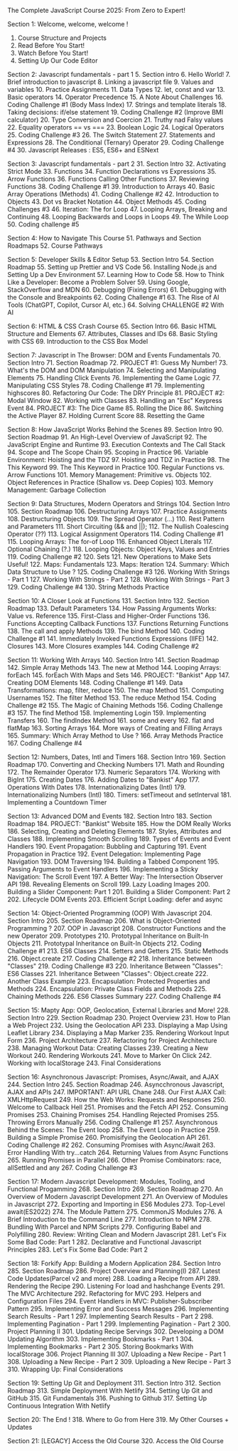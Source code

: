 The Complete JavaScript Course 2025: From Zero to Expert!

Section 1: Welcome, welcome, welcome !
1. Course Structure and Projects
2. Read Before You Start!
3. Watch Before You Start!
4. Setting Up Our Code Editor

Section 2: Javascript fundamentals - part 1
5. Section intro
6. Hello World!
7. Brief introduction to javascript
8. Linking a javascript file
9. Values and variables
10. Practice Assignments
11. Data Types
12. let, const and var
13. Basic operators
14. Operator Precedence
15. A Note About Challenges
16. Coding Challenge #1 (Body Mass Index)
17. Strings and template literals
18. Taking decisions: if/else statement
19. Coding Challenge #2 (Improve BMI calculator)
20. Type Conversion and Coercion
21. Truthy nad Falsy values
22. Equality operators == vs ===
23. Boolean Logic
24. Logical Operators
25. Coding Challenge #3
26. The Switch Statement
27. Statements and Expressions
28. The Conditional (Ternary) Operator
29. Coding Challenge #4
30. Javascript Releases : ES5, ES6+ and ESNext


Section 3: Javascript fundamentals - part 2
31. Section Intro
32. Activating Strict Mode
33. Functions
34. Function Declarations vs Expressions
35. Arrow Functions
36. Functions Calling Other Functions
37. Reviewing Functions
38. Coding Challenge #1
39. Introduction to Arrays
40. Basic Array Operations (Methods)
41. Coding Challenge #2
42. Introduction to Objects
43. Dot vs Bracket Notation
44. Object Methods
45. Coding Challenges #3
46. Iteration: The for Loop
47. Looping Arrays, Breaking and Continuing
48. Looping Backwards and Loops in Loops
49. The While Loop
50. Coding challenge #5


Section 4: How to Navigate This Course
51. Pathways and Section Roadmaps
52. Course Pathways


Section 5: Developer Skills & Editor Setup
53. Section Intro
54. Section Roadmap
55. Setting up Prettier and VS Code
56. Installing Node.js and Setting Up a Dev Environment
57. Learning How to Code
58. How to Think Like a Developer: Become a Problem Solver
59. Using Google, StackOverflow and MDN
60. Debugging (Fixing Errors)
61. Debugging with the Console and Breakpoints
62. Coding Challenge #1
63. The Rise of AI Tools (ChatGPT, Copilot, Cursor AI, etc.)
64. Solving CHALLENGE #2 With AI


Section 6: HTML & CSS Crash Course
65. Section Intro
66. Basic HTML Structure and Elements
67. Attributes, Classes and IDs
68. Basic Styling with CSS
69. Introduction to the CSS Box Model


Section 7: Javascript in The Browser: DOM and Events Fundamentals
70. Section Intro
71. Section Roadmap
72. PROJECT #1: Guess My Number!
73. What's the DOM and DOM Manipulation
74. Selecting and Manipulating Elements
75. Handling Click Events
76. Implementing the Game Logic
77. Manipulating CSS Styles
78. Coding Challenge #1
79. Implementing highscores
80. Refactoring Our Code: The DRY Principle
81. PROJECT #2: Modal Window
82. Working with Classes
83. Handling an "Esc" Keypress Event
84. PROJECT #3: The Dice Game
85. Rolling the Dice
86. Switching the Active Player
87. Holding Current Score
88. Resetting the Game


Section 8: How JavaScript Works Behind the Scenes
89. Section Intro
90. Section Roadmap
91. An High-Level Overview of JavaScript
92. The JavaScript Engine and Runtime
93. Execution Contexts and The Call Stack
94. Scope and The Scope Chain
95. Scoping in Practice
96. Variable Environment: Hoisting and the TDZ
97. Hoisting and TDZ in Practice
98. The This Keyword
99. The This Keyword in Practice
100. Regular Functions vs. Arrow Functions
101. Memory Management: Primitive vs. Objects
102. Object References in Practice (Shallow vs. Deep Copies)
103. Memory Management: Garbage Collection

Section 9: Data Structures, Modern Operators and Strings
104. Section Intro
105. Section Roadmap
106. Destructuring Arrays
107. Practice Assignments
108. Destructuring  Objects
109. The Spread Operator (...)
110. Rest Pattern and Parameters
111. Short Circuiting (&& and ||);
112. The Nullish Coalescing Operator (??)
113. Logical Assignment Operators
114. Coding Challenge #1
115. Looping Arrays: The for-of Loop
116. Enhanced Object Literals
117. Optional Chaining (?.)
118. Looping Objects: Object Keys, Values and Entries
119. Coding Challenge #2
120. Sets
121. New Operations to Make Sets Useful!
122. Maps: Fundamentals
123. Maps: Iteration
124. Summary: Which Data Structure to Use ?
125. Coding Challenge #3
126. Working With Strings - Part 1
127. Working With Strings - Part 2
128. Working With Strings - Part 3
129. Coding Challenge #4
130. String Methods Practice


Section 10: A Closer Look at Functions
131. Section Intro
132. Section Roadmap
133. Default Parameters
134. How Passing Arguments Works: Value vs. Reference
135. First-Class and Higher-Order Functions
136. Functions Accepting Callback Functions
137. Functions Returning Functions
138. The call and apply Methods
139. The bind Method
140. Coding Challenge #1
141. Immediately Invoked Functions Expressions (IIFE)
142. Closures
143. More Closures examples
144. Coding Challenge #2


Section 11: Working With Arrays
140. Section Intro
141. Section Roadmap
142. Simple Array Methods
143. The new at Method
144. Looping Arrays: forEach
145. forEach With Maps and Sets
146. PROJECT: "Bankist" App
147. Creating DOM Elements
148. Coding Challenge #1
149. Data Transformations: map, filter, reduce
150. The map Method
151. Computing Usernames
152. The filter Method
153. The reduce Method
154. Coding Challenge #2
155. The Magic of Chaining Methods
156. Coding Challenge #3
157. The find Method
158. Implementing Login
159. Implementing Transfers
160. The findIndex Method
161. some and every
162. flat and flatMap
163. Sorting Arrays
164. More ways of Creating and Filling Arrays
165. Summary: Which Array Method to Use ?
166. Array Methods Practice
167. Coding Challenge #4


Section 12: Numbers, Dates, Intl and Timers
168. Section Intro
169. Section Roadmap
170. Converting and Checking Numbers
171. Math and Rounding
172. The Remainder Operator
173. Numeric Separators
174. Working with BigInt
175. Creating Dates
176. Adding Dates to "Bankist" App
177. Operations With Dates
178. Internationalizing Dates (Intl)
179. Internationalizing Numbers (Intl)
180. Timers: setTimeout and setInterval
181. Implementing a Countdown Timer


Section 13: Advanced DOM and Events
182. Section Intro
183. Section Roadmap
184. PROJECT: "Bankist" Website
185. How the DOM Really Works
186. Selecting, Creating and Deleting Elements
187. Styles, Attributes and Classes
188. Implementing Smooth Scrolling 
189. Types of Events and Event Handlers
190. Event Propagation: Bubbling and Capturing
191. Event Propagation in Practice
192. Event Delegation: Implementing Page Navigation
193. DOM Traversing
194. Building a Tabbed Component
195. Passing Arguments to Event Handlers
196. Implementing a Sticky Navigation: The Scroll Event
197. A Better Way: The Intersection Observer API
198. Revealing Elements on Scroll
199. Lazy Loading Images
200. Building a Slider Component: Part 1
201. Building a Slider Component: Part 2
202. Lifecycle DOM Events
203. Efficient Script Loading: defer and async


Section 14: Object-Oriented Programming (OOP) With Javascript
204. Section Intro
205. Section Roadmap
206. What is Object-Oriented Programming ?
207. OOP in Javascript
208. Constructor Functions and the new Operator
209. Prototypes
210. Prototypal Inheritance on Built-In Objects
211. Prototypal Inheritance on Built-In Objects
212. Coding Challenge #1
213. ES6 Classes
214. Setters and Getters
215. Static Methods
216. Object.create
217. Coding Challenge #2
218. Inheritance between "Classes"
219. Coding Challenge #3
220. Inheritance Between "Classes": ES6 Classes
221. Inheritance Between "Classes": Object.create
222. Another Class Example
223. Encapsulation: Protected Properties and Methods
224. Encapsulation: Private Class Fields and Methods
225. Chaining Methods
226. ES6 Classes Summary
227. Coding Challenge #4


Section 15: Mapty App: OOP, Geolocation, External Libraries and More!
228. Section Intro
229. Section Roadmap
230. Project Overview
231. How to Plan a Web Project
232. Using the Geolocation API
233. Displaying a Map Using Leaflet Library
234. Displaying a Map Marker
235. Rendering Workout Input Form
236. Project Architecture
237. Refactoring for Project Architecture
238. Managing Workout Data: Creating Classes
239. Creating a New Workout
240. Rendering Workouts
241. Move to Marker On Click
242. Working with localStorage
243. Final Considerations


Section 16: Asynchronous Javascript: Promises, Async/Await, and AJAX
244. Section Intro
245. Section Roadmap
246. Asyncchronous Javascript, AJAX and APIs
247. IMPORTANT: API URL Chane
248. Our First AJAX Call: XMLHttpRequest
249. How the Web Works: Requests and Responses
250. Welcome to Callback Hell
251. Promises and the Fetch API
252. Consuming Promises
253. Chaining Promises
254. Handling Rejected Promises
255. Throwing Errors Manually
256. Coding Challenge #1
257. Asynchronous Behind the Scenes: The Event loop
258. The Event Loop in Practice
259. Building a Simple Promise
260. Promisifying the Geolocation API
261. Coding Challenge #2
262. Consuming Promises with Async/Await
263. Error Handling With try...catch
264. Returning Values from Async Functions
265. Running Promises in Parallel
266. Other Promise Combinators: race, allSettled and any
267. Coding Challenge #3


Section 17: Modern Javascript Development: Modules, Tooling, and Functional Progamming
268. Section Intro
269. Section Roadmap
270. An Overview of Modern Javascript Development
271. An Overview of Modules in Javascript
272. Exporting and Importing in ES6 Modules
273. Top-Level await(ES2022)
274. The Module Pattern
275. CommonJS Modules
276. A Brief Introduction to the Command Line
277. Introduction to NPM
278. Bundling With Parcel and NPM Scripts
279. Configuring Babel and Polyfilling
280. Review: Writing Clean and Modern Javascript
281. Let's Fix Some Bad Code: Part 1
282. Declarative and Functional Javascript Principles
283. Let's Fix Some Bad Code: Part 2


Section 18: Forkify App: Building a Modern Application
284. Section Intro
285. Section Roadmap
286. Project Overview and Planning(I)
287. Latest Code Updates(Parcel v2 and more)
288. Loading a Recipe from API
289. Rendering the Recipe
290. Listening For load and hashchange Events
291. The MVC Architecture
292. Refactoring for MVC
293. Helpers and Configuration Files
294. Event Handlers in MVC: Publisher-Subscriber Pattern
295. Implementing Error and Success Messages
296. Implementing Search Results - Part 1
297. Implementing Search Results - Part 2
298. Implementing Pagination - Part 1
299. Implementing Pagination - Part 2
300. Project Planning II
301. Updating Recipe Servings
302. Developing a DOM Updating Algorithm
303. Implementing Bookmarks - Part 1
304. Implementing Bookmarks - Part 2
305. Storing Bookmarks With localStorage
306. Project Planning III 
307. Uploading a New Recipe - Part 1
308. Uploading a New Recipe - Part 2
309. Uploading a New Recipe - Part 3
310. Wrapping Up: Final Considerations


Section 19: Setting Up Git and Deployment
311. Section Intro
312. Section Roadmap
313. Simple Deployment With Netlify
314. Setting Up Git and GitHub
315. Git Fundamentals
316. Pushing to Github 
317. Setting Up Continuous Integration With Netlify


Section 20: The End !
318. Where to Go from Here
319. My Other Courses + Updates


Section 21: [LEGACY] Access the Old Course
320. Access the Old Course